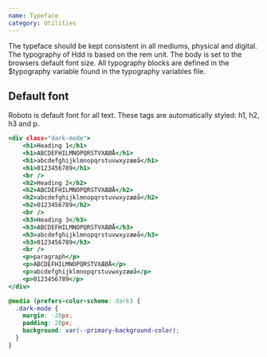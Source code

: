 ```yaml
---
name: Typeface
category: Utilities
---
```

The typeface should be kept consistent in all mediums, physical and digital. The typography of Hdd is based on the rem unit. The body is set to the browsers default font size. All typography blocks are defined in the $typography variable found in the typography variables file.

## Default font
Roboto is default font for all text. These tags are automatically styled: h1, h2, h3 and p.

```roboto.html
<div class="dark-mode">
    <h1>Heading 1</h1>
    <h1>ABCDEFHILMNOPQRSTVXÆØÅ</h1>
    <h1>abcdefghijklmnopqrstuvwxyzæøå</h1>
    <h1>0123456789</h1>
    <br />
    <h2>Heading 2</h2>
    <h2>ABCDEFHILMNOPQRSTVXÆØÅ</h2>
    <h2>abcdefghijklmnopqrstuvwxyzæøå</h2>
    <h2>0123456789</h2>
    <br />
    <h3>Heading 3</h3>
    <h3>ABCDEFHILMNOPQRSTVXÆØÅ</h3>
    <h3>abcdefghijklmnopqrstuvwxyzæøå</h3>
    <h3>0123456789</h3>
    <br />
    <p>paragraph</p>
    <p>ABCDEFHILMNOPQRSTVXÆØÅ</p>
    <p>abcdefghijklmnopqrstuvwxyzæøå</p>
    <p>0123456789</p>
</div>
```

```roboto.css hidden
@media (prefers-color-scheme: dark) {
  .dark-mode {
    margin: -20px;
    padding: 20px;
    background: var(--primary-background-color);
  }
}
```